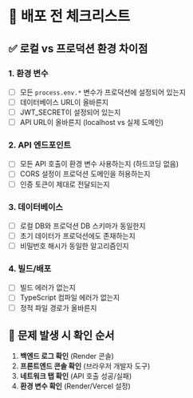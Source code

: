 # 🚀 배포 전 체크리스트

## ✅ 로컬 vs 프로덕션 환경 차이점

### 1. 환경 변수
- [ ] 모든 `process.env.*` 변수가 프로덕션에 설정되어 있는지
- [ ] 데이터베이스 URL이 올바른지
- [ ] JWT_SECRET이 설정되어 있는지
- [ ] API URL이 올바른지 (localhost vs 실제 도메인)

### 2. API 엔드포인트
- [ ] 모든 API 호출이 환경 변수 사용하는지 (하드코딩 없음)
- [ ] CORS 설정이 프로덕션 도메인을 허용하는지
- [ ] 인증 토큰이 제대로 전달되는지

### 3. 데이터베이스
- [ ] 로컬 DB와 프로덕션 DB 스키마가 동일한지
- [ ] 초기 데이터가 프로덕션에도 존재하는지
- [ ] 비밀번호 해시가 동일한 알고리즘인지

### 4. 빌드/배포
- [ ] 빌드 에러가 없는지
- [ ] TypeScript 컴파일 에러가 없는지
- [ ] 정적 파일 경로가 올바른지

## 🔧 문제 발생 시 확인 순서

1. **백엔드 로그 확인** (Render 콘솔)
2. **프론트엔드 콘솔 확인** (브라우저 개발자 도구)
3. **네트워크 탭 확인** (API 호출 성공/실패)
4. **환경 변수 확인** (Render/Vercel 설정)
